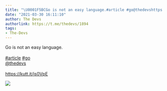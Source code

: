 ```yaml
---
title: "\U0001F5BCGo is not an easy language.#article #go@thedevshttps://kutt.it/js0VpE"
date: "2021-03-30 16:11:10"
author: The Devs
authorlink: https://t.me/thedevs/1894
tags:
- The-Devs
---
```

<p>Go is not an easy language.<br><br><a href="https://t.me/thedevs/1894?q=%23article">#article</a> <a href="https://t.me/thedevs/1894?q=%23go">#go</a><br><a href="https://t.me/thedevs" target="_blank">@thedevs</a><br><br><a href="https://kutt.it/js0VpE" target="_blank" rel="noopener">https://kutt.it/js0VpE</a></p><img src="https://cdn4.telesco.pe/file/il1Jd_44ixqq50SSqnHNbZQwa6vN1OfzOw9IQIpjNGwenWibiqGTmN4n8Z_9NGsU4xwLpsfU7FywjpeZr3CKBaUZNn67iP_K0LM_w2dUXovIMU5wNmSH5IiXKO-78u7tu-60dhhA7Fxyqt35YEI_tGmFnlZrZcwgPh5vuzx0dBnAHoSwfsz8AHEawHU7dSW1L8ahlt5xV-JUa01KYz_WjcT85WuZVjAVrjhEd4wCL80cZbsGNvenH4KftrFi0xjcGUq2XwZ6UzrHkt5gt0kzYJprCWAaaXulcGEveLFqzwKwEAtkb6MFGl9BSW_85wgtnUv3nuTcVz1LxU1lJ4fC-A.jpg" referrerpolicy="no-referrer">